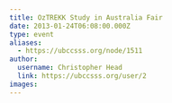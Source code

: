 ```yaml
---
title: OzTREKK Study in Australia Fair 
date: 2013-01-24T06:08:00.000Z
type: event
aliases:
  - https://ubccsss.org/node/1511
author:
  username: Christopher Head
  link: https://ubccsss.org/user/2
images:
---
```


